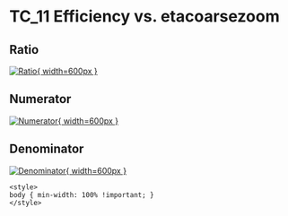# TC_11 Efficiency vs. etacoarsezoom

## Ratio

[![Ratio](../mtv/var/TC_11_eff_etacoarsezoom.png){ width=600px }](../mtv/var/TC_11_eff_etacoarsezoom.pdf)

## Numerator

[![Numerator](../mtv/num/TC_11_eff_etacoarsezoom_num.png){ width=600px }](../mtv/num/TC_11_eff_etacoarsezoom_num.pdf)

## Denominator

[![Denominator](../mtv/den/TC_11_eff_etacoarsezoom_den.png){ width=600px }](../mtv/den/TC_11_eff_etacoarsezoom_den.pdf)


``` {=html}
<style>
body { min-width: 100% !important; }
</style>
```
